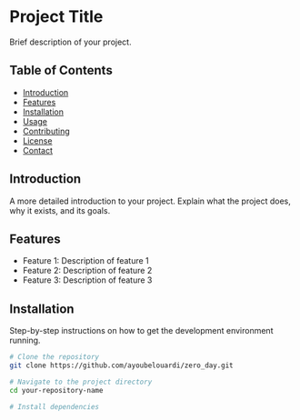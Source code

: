 # Project Title

Brief description of your project.

## Table of Contents

- [Introduction](#introduction)
- [Features](#features)
- [Installation](#installation)
- [Usage](#usage)
- [Contributing](#contributing)
- [License](#license)
- [Contact](#contact)

## Introduction

A more detailed introduction to your project. Explain what the project does, why it exists, and its goals.

## Features

- Feature 1: Description of feature 1
- Feature 2: Description of feature 2
- Feature 3: Description of feature 3

## Installation

Step-by-step instructions on how to get the development environment running.

```bash
# Clone the repository
git clone https://github.com/ayoubelouardi/zero_day.git

# Navigate to the project directory
cd your-repository-name

# Install dependencies

